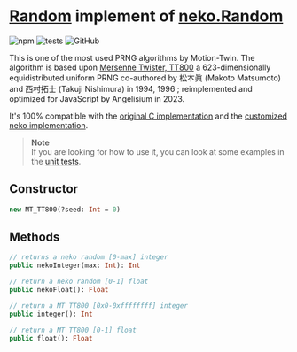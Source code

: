 # [Random][index] implement of [neko.Random][nekoRandom]

![npm](https://img.shields.io/npm/v/neko-random?color=blue&style=flat)
![tests](https://img.shields.io/static/v1?label=tests&message=6%20passed&color=brightgreen&style=flat)
![GitHub](https://img.shields.io/github/license/jslba/neko-random?style=flat)

This is one of  the most used PRNG  algorithms by Motion-Twin.  The algorithm is
based  upon [Mersenne Twister, TT800][PRNG]  a 623-dimensionally equidistributed
uniform  PRNG  co-authored  by  松本眞  (Makoto Matsumoto)  and  西村拓士  (Takuji
Nishimura)  in  1994,  1996  ;  reimplemented and  optimized  for  JavaScript by
Angelisium in 2023.

It's  100% compatible  with the  [original C implementation][originalC]  and the
[customized neko implementation][customizedNeko].

> **Note**   
> If you are looking  for how to  use it, you  can look at some  examples in the
> [unit tests][unittests].

## Constructor

```hx
new MT_TT800(?seed: Int = 0)
```

## Methods

```hx
// returns a neko random [0-max] integer
public nekoInteger(max: Int): Int
```

```hx
// return a neko random [0-1] float
public nekoFloat(): Float
```

```hx
// return a MT TT800 [0x0-0xffffffff] integer
public integer(): Int
```

```hx
// return a MT TT800 [0-1] float
public float(): Float
```

[index]: /source/index.js
[nekoRandom]: https://api.haxe.org/neko/Random.html
[unittests]: /test/mt_tt800.test.js
[PRNG]: http://www.math.sci.hiroshima-u.ac.jp/m-mat/MT/ARTICLES/mt.pdf
[originalC]: https://web.archive.org/web/20130612121948/http://random.mat.sbg.ac.at/publics/ftp/pub/data/tt800.c
[customizedNeko]: https://github.com/HaxeFoundation/neko/blob/master/libs/std/random.c
